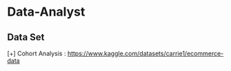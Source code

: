 # Data-Analyst


## Data Set 
[+] Cohort Analysis : 
https://www.kaggle.com/datasets/carrie1/ecommerce-data
